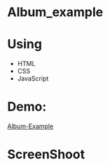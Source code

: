 # Album_example

<h1>Using</h1>
<ul>
  <li>HTML</li>
  <li>CSS</li>
  <li>JavaScript</li>
</ul>

# Demo:
<a href="https://amrsayed74.github.io/Album_example/" target ="_blank">Album-Example</a>

# ScreenShoot

<img scr="/imgs/screencapture-amrsayed74-github-io-Album-example-2022-04-25-17_15_35 (1).png"></img>
